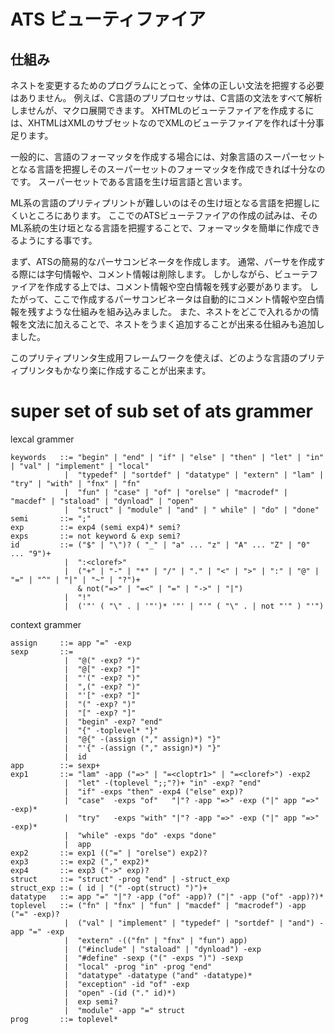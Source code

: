 # ATS ビューティファイア

## 仕組み

ネストを変更するためのプログラムにとって、全体の正しい文法を把握する必要はありません。
例えば、C言語のプリプロセッサは、C言語の文法をすべて解析しませんが、マクロ展開できます。
XHTMLのビューテファイアを作成するには、XHTMLはXMLのサブセットなのでXMLのビューテファイアを作れば十分事足ります。

一般的に、言語のフォーマッタを作成する場合には、対象言語のスーパーセットとなる言語を把握しそのスーパーセットのフォーマッタを作成できれば十分なのです。
スーパーセットである言語を生け垣言語と言います。

ML系の言語のプリティプリントが難しいのはその生け垣となる言語を把握しにくいところにあります。
ここでのATSビューテファイアの作成の試みは、そのML系統の生け垣となる言語を把握することで、フォーマッタを簡単に作成できるようにする事です。

まず、ATSの簡易的なパーサコンビネータを作成します。
通常、パーサを作成する際には字句情報や、コメント情報は削除します。
しかしながら、ビューテファイアを作成する上では、コメント情報や空白情報を残す必要があります。
したがって、ここで作成するパーサコンビネータは自動的にコメント情報や空白情報を残すような仕組みを組み込みました。
また、ネストをどこで入れるかの情報を文法に加えることで、ネストをうまく追加することが出来る仕組みも追加しました。

このプリティプリンタ生成用フレームワークを使えば、どのような言語のプリティプリンタもかなり楽に作成することが出来ます。

# super set of sub set of ats grammer

lexcal grammer

    keywords   ::= "begin" | "end" | "if" | "else" | "then" | "let" | "in" | "val" | "implement" | "local"
                |  "typedef" | "sortdef" | "datatype" | "extern" | "lam" | "try" | "with" | "fnx" | "fn"
                |  "fun" | "case" | "of" | "orelse" | "macrodef" | "macdef" | "staload" | "dynload" | "open"
                |  "struct" | "module" | "and" | " while" | "do" | "done"
    semi       ::= ";"
    exp        ::= exp4 (semi exp4)* semi?
    exps       ::= not keyword & exp semi?
    id         ::= ("$" | "\")? ( "_" | "a" ... "z" | "A" ... "Z" | "0" ... "9")+
                |  ":<cloref>"
                |  ("+" | "-" | "*" | "/" | "." | "<" | ">" | ":" | "@" | "=" | "^" | "|" | "~" | "?")+
                   & not("=>" | "=<" | "=" | "->" | "|")
                |  "!"
                |  ('"' ( "\" . | '"')* '"' | "'" ( "\" . | not "'" ) "'")

context grammer

    assign     ::= app "=" -exp
    sexp       ::=
                |  "@(" -exp? ")"
                |  "@[" -exp? "]"
                |  "'(" -exp? ")"
                |  ",(" -exp? ")"
                |  "'[" -exp? "]"
                |  "(" -exp? ")"
                |  "[" -exp? "]"
                |  "begin" -exp? "end"
                |  "{" -toplevel* "}"
                |  "@{" -(assign ("," assign)*) "}"
                |  "'{" -(assign ("," assign)*) "}"
                |  id
    app        ::= sexp+
    exp1       ::= "lam" -app ("=>" | "=<cloptr1>" | "=<cloref>") -exp2
                |  "let" -(toplevel ";;"?)+ "in" -exp? "end"
                |  "if" -exps "then" -exp4 ("else" exp)?
                |  "case"  -exps "of"   "|"? -app "=>" -exp ("|" app "=>" -exp)*
                |  "try"   -exps "with" "|"? -app "=>" -exp ("|" app "=>" -exp)*
                |  "while" -exps "do" -exps "done"
                |  app
    exp2       ::= exp1 (("=" | "orelse") exp2)?
    exp3       ::= exp2 ("," exp2)*
    exp4       ::= exp3 ("->" exp)?
    struct     ::= "struct" -prog "end" | -struct_exp
    struct_exp ::= ( id | "(" -opt(struct) ")")+
    datatype   ::= app "=" "|"? -app ("of" -app)? ("|" -app ("of" -app)?)*
    toplevel   ::= ("fn" | "fnx" | "fun" | "macdef" | "macrodef") -app ("=" -exp)?
                |  ("val" | "implement" | "typedef" | "sortdef" | "and") -app "=" -exp
                |  "extern" -(("fn" | "fnx" | "fun") app)
                |  ("#include" | "staload" | "dynload") -exp
                |  "#define" -sexp ("(" -exps ")") -sexp
                |  "local" -prog "in" -prog "end"
                |  "datatype" -datatype ("and" -datatype)*
                |  "exception" -id "of" -exp
                |  "open" -(id ("." id)*)
                |  exp semi?
                |  "module" -app "=" struct
    prog       ::= toplevel*

